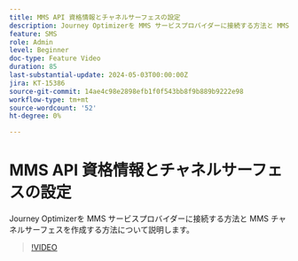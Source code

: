 ```yaml
---
title: MMS API 資格情報とチャネルサーフェスの設定
description: Journey Optimizerを MMS サービスプロバイダーに接続する方法と MMS チャネルサーフェスを作成する方法について説明します。
feature: SMS
role: Admin
level: Beginner
doc-type: Feature Video
duration: 85
last-substantial-update: 2024-05-03T00:00:00Z
jira: KT-15386
source-git-commit: 14ae4c98e2898efb1f0f543bb8f9b889b9222e98
workflow-type: tm+mt
source-wordcount: '52'
ht-degree: 0%

---
```



# MMS API 資格情報とチャネルサーフェスの設定

Journey Optimizerを MMS サービスプロバイダーに接続する方法と MMS チャネルサーフェスを作成する方法について説明します。

>[!VIDEO](https://video.tv.adobe.com/v/3428872/?learn=on)
